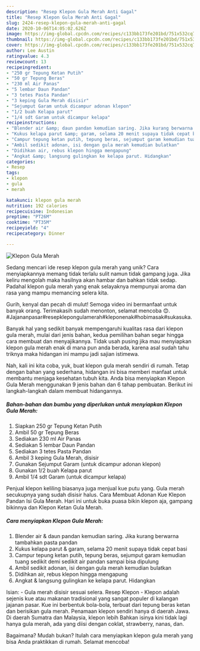 ```yaml
---
description: "Resep Klepon Gula Merah Anti Gagal"
title: "Resep Klepon Gula Merah Anti Gagal"
slug: 2424-resep-klepon-gula-merah-anti-gagal
date: 2020-10-06T14:05:02.626Z
image: https://img-global.cpcdn.com/recipes/c133bb173fe201bd/751x532cq70/klepon-gula-merah-foto-resep-utama.jpg
thumbnail: https://img-global.cpcdn.com/recipes/c133bb173fe201bd/751x532cq70/klepon-gula-merah-foto-resep-utama.jpg
cover: https://img-global.cpcdn.com/recipes/c133bb173fe201bd/751x532cq70/klepon-gula-merah-foto-resep-utama.jpg
author: Lee Austin
ratingvalue: 4.3
reviewcount: 13
recipeingredient:
- "250 gr Tepung Ketan Putih"
- "50 gr Tepung Beras"
- "230 ml Air Panas"
- "5 lembar Daun Pandan"
- "3 tetes Pasta Pandan"
- "3 keping Gula Merah disisir"
- "Sejumput Garam untuk dicampur adonan klepon"
- "1/2 buah Kelapa parut"
- "1/4 sdt Garam untuk dicampur kelapa"
recipeinstructions:
- "Blender air &amp; daun pandan kemudian saring. Jika kurang berwarna tambahkan pasta pandan"
- "Kukus kelapa parut &amp; garam, selama 20 menit supaya tidak cepat basi"
- "Campur tepung ketan putih, tepung beras, sejumput garam kemudian tuang sedikit demi sedikit air pandan sampai bisa dipulung"
- "Ambil sedikit adonan, isi dengan gula merah kemudian bulatkan"
- "Didihkan air, rebus klepon hingga mengapung"
- "Angkat &amp; langsung gulingkan ke kelapa parut. Hidangkan"
categories:
- Resep
tags:
- klepon
- gula
- merah

katakunci: klepon gula merah 
nutrition: 192 calories
recipecuisine: Indonesian
preptime: "PT26M"
cooktime: "PT35M"
recipeyield: "4"
recipecategory: Dinner

---
```



![Klepon Gula Merah](https://img-global.cpcdn.com/recipes/c133bb173fe201bd/751x532cq70/klepon-gula-merah-foto-resep-utama.jpg)

Sedang mencari ide resep klepon gula merah yang unik? Cara menyiapkannya memang tidak terlalu sulit namun tidak gampang juga. Jika keliru mengolah maka hasilnya akan hambar dan bahkan tidak sedap. Padahal klepon gula merah yang enak selayaknya mempunyai aroma dan rasa yang mampu memancing selera kita.

Gurih, kenyal dan pecah di mulut! Semoga video ini bermanfaat untuk banyak orang. Terimakasih sudah menonton, selamat mencoba 😊. #Jajananpasar#resepklepongulamerah#kleponenak#hobimasak#sukasuka.

Banyak hal yang sedikit banyak mempengaruhi kualitas rasa dari klepon gula merah, mulai dari jenis bahan, kedua pemilihan bahan segar hingga cara membuat dan menyajikannya. Tidak usah pusing jika mau menyiapkan klepon gula merah enak di mana pun anda berada, karena asal sudah tahu triknya maka hidangan ini mampu jadi sajian istimewa.


Nah, kali ini kita coba, yuk, buat klepon gula merah sendiri di rumah. Tetap dengan bahan yang sederhana, hidangan ini bisa memberi manfaat untuk membantu menjaga kesehatan tubuh kita. Anda bisa menyiapkan Klepon Gula Merah menggunakan 9 jenis bahan dan 6 tahap pembuatan. Berikut ini langkah-langkah dalam membuat hidangannya.

<!--inarticleads1-->

##### Bahan-bahan dan bumbu yang diperlukan untuk menyiapkan Klepon Gula Merah:

1. Siapkan 250 gr Tepung Ketan Putih
1. Ambil 50 gr Tepung Beras
1. Sediakan 230 ml Air Panas
1. Sediakan 5 lembar Daun Pandan
1. Sediakan 3 tetes Pasta Pandan
1. Ambil 3 keping Gula Merah, disisir
1. Gunakan Sejumput Garam (untuk dicampur adonan klepon)
1. Gunakan 1/2 buah Kelapa parut
1. Ambil 1/4 sdt Garam (untuk dicampur kelapa)


Penjual klepon keliling biasanya juga menjual kue putu yang. Gula merah secukupnya yang sudah disisir halus. Cara Membuat Adonan Kue Klepon Pandan Isi Gula Merah. Hari ini untuk buka puasa bikin klepon aja, gampang bikinnya dan Klepon Ketan Gula Merah. 

<!--inarticleads2-->

##### Cara menyiapkan Klepon Gula Merah:

1. Blender air &amp; daun pandan kemudian saring. Jika kurang berwarna tambahkan pasta pandan
1. Kukus kelapa parut &amp; garam, selama 20 menit supaya tidak cepat basi
1. Campur tepung ketan putih, tepung beras, sejumput garam kemudian tuang sedikit demi sedikit air pandan sampai bisa dipulung
1. Ambil sedikit adonan, isi dengan gula merah kemudian bulatkan
1. Didihkan air, rebus klepon hingga mengapung
1. Angkat &amp; langsung gulingkan ke kelapa parut. Hidangkan


Isian: - Gula merah disisir sesuai selera. Resep Klepon - Klepon adalah sejenis kue atau makanan tradisional yang sangat populer di kalangan jajanan pasar. Kue ini berbentuk bola-bola, terbuat dari tepung beras ketan dan berisikan gula merah. Penamaan klepon sendiri hanya di daerah Jawa. Di daerah Sumatra dan Malaysia, klepon lebih Bahkan isinya kini tidak lagi hanya gula merah, ada yang diisi dengan coklat, strawberry, nanas, dan. 

Bagaimana? Mudah bukan? Itulah cara menyiapkan klepon gula merah yang bisa Anda praktikkan di rumah. Selamat mencoba!
